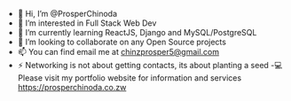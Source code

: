 - 👋 Hi, I’m @ProsperChinoda
- 👀 I’m interested in Full Stack Web Dev
- 🌱 I’m currently learning ReactJS, Django and MySQL/PostgreSQL 
- 💞️ I’m looking to collaborate on any Open Source projects
- 📫 You can find email me at chinzprosper5@gmail.com
- ⚡ Networking is not about getting contacts, its about planting a seed
-💻 Please visit my portfolio website for information and services https://prosperchinoda.co.zw
<!---
ProsperChinoda/ProsperChinoda is a ✨ special ✨ repository because its `README.md` (this file) appears on your GitHub profile.
You can click the Preview link to take a look at your changes.
--->
